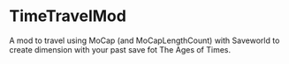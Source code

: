 # TimeTravelMod
A mod to travel using MoCap (and MoCapLengthCount) with Saveworld to create dimension with your past save fot The Ages of Times.
